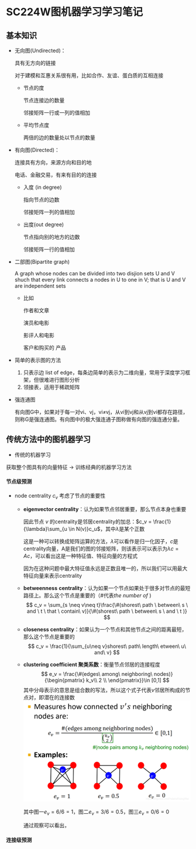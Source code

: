 # SC224W图机器学习学习笔记



## 基本知识

- 无向图(Undirected)：

  具有无方向的链接

  对于建模和互惠关系很有用，比如合作、友谊、蛋白质的互相连接

  - 节点的度

    节点连接边的数量

    邻接矩阵一行或一列的值相加

  - 平均节点度

    两倍的边的数量处以节点的数量

- 有向图(Directed)：

  连接具有方向，来源方向和目的地

  电话、金融交易，有来有目的的连接

  - 入度 (in degree)

    指向节点的边数

    邻接矩阵一列的值相加

  - 出度(out degree)

    节点指向别的地方的边数

    邻接矩阵一行的值相加

- 二部图(Bipartite graph)

  A graph whose nodes can be divided into two disjion sets U and V shuch that every link connects a nodes in U to one in V; that is U and V are independent sets

  - 比如

    作者和文章

    演员和电影

    影评人和电影

    客户和购买的 产品

- 简单的表示图的方法
  1. 只表示边 list of edge，每条边简单的表示为二维向量，常用于深度学习框架，但很难进行图形分析
  2. 领接表，适用于稀疏矩阵

- 强连通图

  有向图G中，如果对于每一对vi、vj，vi≠vj，从vi到vj和从vj到vi都存在路径，则称G是强连通图。有向图中的极大强连通子图称做有向图的强连通分量。

  



## 传统方法中的图机器学习

-  传统的机器学习

  获取整个图具有的向量特征 $\rightarrow$ 训练经典的机器学习方法

#### 节点级预测

- node centrality $c_v$ 
  考虑了节点的重要性

  - **eigenvector centrality**：认为如果节点邻居重要，那么节点本身也重要

    因此节点 $v$ 的centrality是邻居centrality的加总：$c_v = \frac{1}{\lambda}\sum_{u \in N(v)}c_u$，其中$\lambda$是某个正数

    这是一种可以转换成矩阵运算的方法，$\lambda$可以看作是归一化因子，$c$是centrality向量，A是我们的图的邻接矩阵，则该表示可以表示为$\lambda c = Ac$，可以看出这是一种特征值、特征向量的方程式

    因为在这种问题中最大特征值永远是正数且唯一的，所以我们可以用最大特征向量来表示centrality

  - **betweenness** **centrality**：认为如果一个节点如果处于很多对节点的最短路径上。那么这个节点是重要的（#代表$the\ number\ of$ )
    $$
    c_v = \sum_{s \neq v\neq t}\frac{\#(shorest\ path \ between\ s \ and \ t \ that \ contain\ v)}{\#(shorest\ path \ between\ s \ and \ t )}
    $$

  - **closeness centrality**：如果认为一个节点和其他节点之间的距离最短，那么这个节点是重要的
    $$
    c_v = \frac{1}{\sum_{u\neq v}shorest\ path\ length\ etween\ u\ and\ v}
    $$

  - **clustering coefficient 聚类系数**：衡量节点邻居的连接程度
    $$
    e_v = \frac{\#(edges\ among\ neighboring\ nodes)}{\begin{pmatrix} k_v\\ 2 \\ \end{pmatrix}}\in [0,1]
    $$
    其中分母表示的意思是组合数的写法，所以这个式子代表$v$邻居所构成的节点对，即潜在的连接数![2021052810445748](2021052810445748.png)

    其中图一$e_v =6/6 = 1$，图二$e_v = 3/6 = 0.5$，图三$e_v = 0/6=0$

    通过观察可以看出，

    



#### 连接级预测

